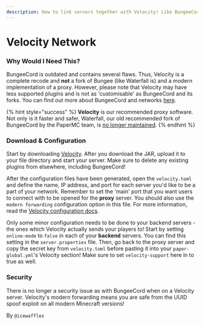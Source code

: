 ```yaml
---
description: How to link servers together with Velocity! Like BungeeCord, but better.
---
```


# Velocity Network

### **Why Would I Need This?**

BungeeCord is outdated and contains several flaws. Thus, Velocity is a complete recode and **not** a fork of Bungee (like Waterfall is) and a modern implementation of a proxy. However, please note that Velocity may have less supported plugins and is not as 'customisable' as BungeeCord and its forks. You can find out more about BungeeCord and networks [here](bungeecord-network.md).

{% hint style="success" %}
**Velocity** is our recommended proxy software. Not only is it faster and safer, Waterfall, our old recommended fork of BungeeCord by the PaperMC team, is [no longer maintained](https://forums.papermc.io/threads/announcing-the-end-of-life-of-waterfall.1088/).
{% endhint %}

### **Download & Configuration**

Start by downloading [Velocity](https://papermc.io/downloads#Velocity). After you download the JAR, upload it to your file directory and start your server. Make sure to delete any existing plugins from elsewhere, including BungeeCord!

After the configuration files have been generated, open the `velocity.toml` and define the name, IP address, and port for each server you'd like to be a part of your network. Remember to set the 'main' port that you want users to connect with to be opened for the **proxy** server. You should also use the `modern forwarding` configuration option in this file. For more information, read the [Velocity configuration docs](https://velocitypowered.com/wiki).

Only some minor configuration needs to be done to your backend servers - the ones which Velocity actually sends your players to! Start by setting `online-mode` to `false` in each of your **backend** servers. You can find this setting in the `server.properties` file. Then, go back to the proxy server and copy the secret key from `velocity.toml` before pasting it into your `paper-global.yml`'s Velocity section! Make sure to set `velocity-support` here in to true as well.

### **Security**

There is no longer a security issue as with BungeeCord when on a Velocity server. Velocity's modern forwarding means you are safe from the UUID spoof exploit on all modern Minecraft versions!

By `@icewaffles`
